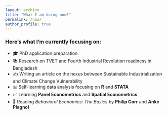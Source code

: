 ```yaml
---
layout: archive
title: "What I am doing now!"
permalink: /now/
author_profile: true
---
```


### Here’s what I’m currently focusing on:

- 🎓 PhD application preparation  
- 📚 Research on TVET and Fourth Industrial Revolution readiness in Bangladesh  
- ✍️ Writing an article on the nexus between Sustainable Industrialization and Climate Change Vulnerability  
- 📊 Self-learning data analysis focusing on **R** and **STATA**  
- 📈 Learning **Panel Econometrics** and **Spatial Econometrics**  
- 📖 Reading *Behavioral Economics: The Basics* by **Philip Corr** and **Anke Plagnol** 
